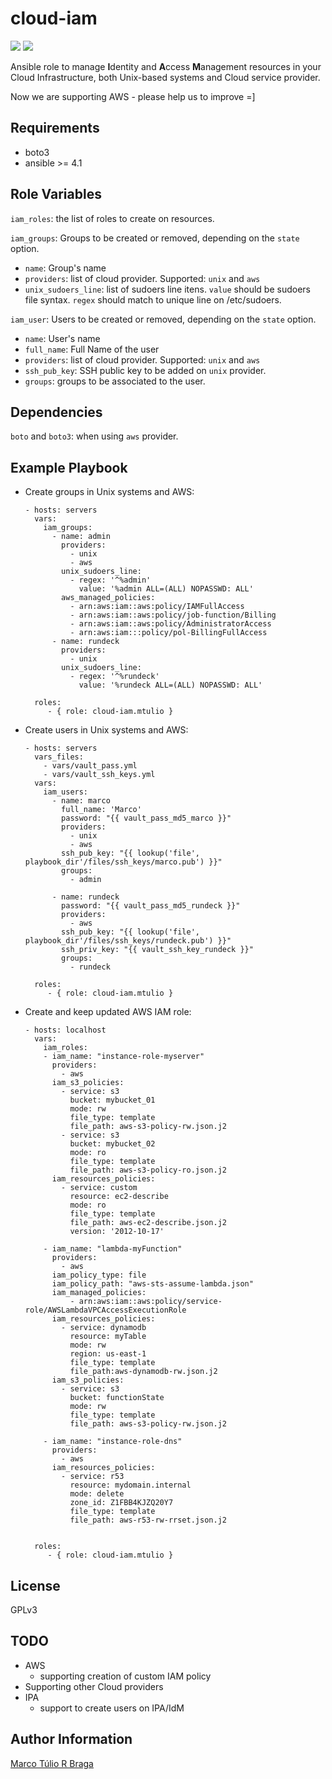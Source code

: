 cloud-iam
=========

![](https://github.com/mtulio/ansible-role-cloud-iam/actions/workflows/release.yml/badge.svg)
![](https://github.com/mtulio/ansible-role-cloud-iam/actions/workflows/ci.yml/badge.svg?branch=main)

Ansible role to manage **I**dentity and **A**ccess **M**anagement resources in your Cloud
Infrastructure, both Unix-based systems and Cloud service provider.

Now we are supporting AWS - please help us to improve =]

Requirements
------------

- boto3
- ansible >= 4.1

Role Variables
--------------

`iam_roles`: the list of roles to create on resources.

`iam_groups`: Groups to be created or removed, depending on the `state` option.

- `name`: Group's name
- `providers`: list of cloud provider. Supported: `unix` and `aws`
- `unix_sudoers_line`: list of sudoers line itens. `value` should be sudoers file syntax. `regex` should match to unique line on /etc/sudoers.

`iam_user`: Users to be created or removed, depending on the `state` option.

- `name`: User's name
- `full_name`: Full Name of the user
- `providers`: list of cloud provider. Supported: `unix` and `aws`
- `ssh_pub_key`: SSH public key to be added on `unix` provider.
- `groups`: groups to be associated to the user.

Dependencies
------------

`boto` and `boto3`: when using `aws` provider.

Example Playbook
----------------

* Create groups in Unix systems and AWS:

      - hosts: servers
        vars:
          iam_groups:
            - name: admin
              providers:
                - unix
                - aws
              unix_sudoers_line:
                - regex: '^%admin'
                  value: '%admin ALL=(ALL) NOPASSWD: ALL'
              aws_managed_policies:
                - arn:aws:iam::aws:policy/IAMFullAccess
                - arn:aws:iam::aws:policy/job-function/Billing
                - arn:aws:iam::aws:policy/AdministratorAccess
                - arn:aws:iam:::policy/pol-BillingFullAccess
            - name: rundeck
              providers:
                - unix
              unix_sudoers_line:
                - regex: '^%rundeck'
                  value: '%rundeck ALL=(ALL) NOPASSWD: ALL'

        roles:
           - { role: cloud-iam.mtulio }


* Create users in Unix systems and AWS:

      - hosts: servers
        vars_files:
          - vars/vault_pass.yml
          - vars/vault_ssh_keys.yml
        vars:
          iam_users:
            - name: marco
              full_name: 'Marco'
              password: "{{ vault_pass_md5_marco }}"
              providers:
                - unix
                - aws
              ssh_pub_key: "{{ lookup('file', playbook_dir'/files/ssh_keys/marco.pub') }}"
              groups:
                - admin

            - name: rundeck
              password: "{{ vault_pass_md5_rundeck }}"
              providers:
                - aws
              ssh_pub_key: "{{ lookup('file', playbook_dir'/files/ssh_keys/rundeck.pub') }}"
              ssh_priv_key: "{{ vault_ssh_key_rundeck }}"
              groups:
                - rundeck

        roles:
           - { role: cloud-iam.mtulio }

* Create and keep updated AWS IAM role:

      - hosts: localhost
        vars:
          iam_roles:
          - iam_name: "instance-role-myserver"
            providers:
              - aws
            iam_s3_policies:
              - service: s3
                bucket: mybucket_01
                mode: rw
                file_type: template
                file_path: aws-s3-policy-rw.json.j2
              - service: s3
                bucket: mybucket_02
                mode: ro
                file_type: template
                file_path: aws-s3-policy-ro.json.j2
            iam_resources_policies:
              - service: custom
                resource: ec2-describe
                mode: ro
                file_type: template
                file_path: aws-ec2-describe.json.j2
                version: '2012-10-17'

          - iam_name: "lambda-myFunction"
            providers:
              - aws
            iam_policy_type: file
            iam_policy_path: "aws-sts-assume-lambda.json"
            iam_managed_policies:
                - arn:aws:iam::aws:policy/service-role/AWSLambdaVPCAccessExecutionRole
            iam_resources_policies:
              - service: dynamodb
                resource: myTable
                mode: rw
                region: us-east-1
                file_type: template
                file_path:aws-dynamodb-rw.json.j2
            iam_s3_policies:
              - service: s3
                bucket: functionState
                mode: rw
                file_type: template
                file_path: aws-s3-policy-rw.json.j2

          - iam_name: "instance-role-dns"
            providers:
              - aws
            iam_resources_policies:
              - service: r53
                resource: mydomain.internal
                mode: delete
                zone_id: Z1FBB4KJZQ20Y7
                file_type: template
                file_path: aws-r53-rw-rrset.json.j2


        roles:
           - { role: cloud-iam.mtulio }

License
-------

GPLv3

TODO
----

* AWS
  * supporting creation of custom IAM policy
* Supporting other Cloud providers
* IPA
  * support to create users on IPA/IdM

Author Information
------------------

[Marco Túlio R Braga](https://github.com/mtulio)
